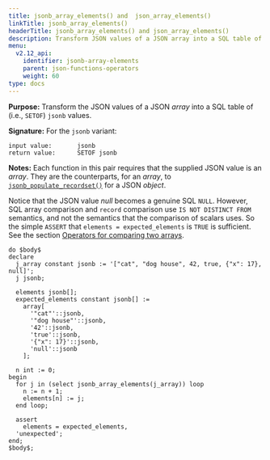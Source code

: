 ```yaml
---
title: jsonb_array_elements() and  json_array_elements()
linkTitle: jsonb_array_elements()
headerTitle: jsonb_array_elements() and json_array_elements()
description: Transform JSON values of a JSON array into a SQL table of jsonb values using jsonb_array_elements() and  json_array_elements().
menu:
  v2.12_api:
    identifier: jsonb-array-elements
    parent: json-functions-operators
    weight: 60
type: docs
---
```

**Purpose:** Transform the JSON values of a JSON _array_ into a SQL table of (i.e., `SETOF`) `jsonb` values.

**Signature:** For the `jsonb` variant:

```
input value:       jsonb
return value:      SETOF jsonb
```

**Notes:** Each function in this pair requires that the supplied JSON value is an _array_. They are the counterparts, for an _array_, to [`jsonb_populate_recordset()`](../jsonb-populate-recordset) for a JSON _object_.

Notice that the JSON value _null_ becomes a genuine SQL `NULL`. However, SQL array comparison and `record` comparison use `IS NOT DISTINCT FROM` semantics, and not the semantics that the comparison of scalars uses. So the simple `ASSERT` that `elements = expected_elements` is `TRUE` is sufficient. See the section [Operators for comparing two arrays](../../../type_array/functions-operators/comparison/).

```plpgsql
do $body$
declare
  j_array constant jsonb := '["cat", "dog house", 42, true, {"x": 17}, null]';
  j jsonb;

  elements jsonb[];
  expected_elements constant jsonb[] :=
    array[
      '"cat"'::jsonb,
      '"dog house"'::jsonb,
      '42'::jsonb,
      'true'::jsonb,
      '{"x": 17}'::jsonb,
      'null'::jsonb
    ];

  n int := 0;
begin
  for j in (select jsonb_array_elements(j_array)) loop
    n := n + 1;
    elements[n] := j;
  end loop;

  assert
    elements = expected_elements,
  'unexpected';
end;
$body$;
```
